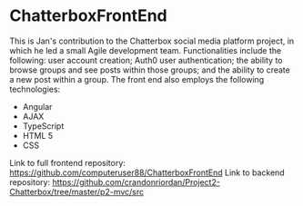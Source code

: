 # ChatterboxFrontEnd
This is Jan's contribution to the Chatterbox social media platform project, in which he led a small Agile development team. Functionalities include the following: user account creation; Auth0 user authentication; the ability to browse groups and see posts within those groups; and the ability to create a new post within a group. The front end also employs the following technologies:
* Angular
* AJAX
* TypeScript
* HTML 5
* CSS

Link to full frontend repository: https://github.com/computeruser88/ChatterboxFrontEnd
Link to backend repository: https://github.com/crandonriordan/Project2-Chatterbox/tree/master/p2-mvc/src
